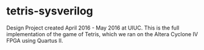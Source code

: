 # tetris-sysverilog
Design Project created April 2016 - May 2016 at UIUC. This is the full implementation of the game of Tetris, which we ran on the Altera Cyclone IV FPGA using Quartus II.

